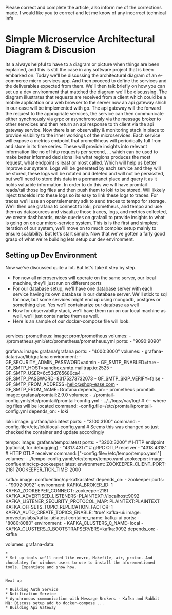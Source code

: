 Please correct and complete the article, also inform me of the corrections made. I would like you to correct and let me know of any incorrect technical info

# Simple Microservice Architectural Diagram & Discusion

Its a always helpful to have to a diagram or picture when things are been explained, and this is still the case in any software project that is been embarked on. Today we'll be discussing the architectural diagram of an e-commerce micro services app. And then proceed to define the services and the deliverables expected from them. We'll then talk briefly on how you can set up a dev environment that matched the diagram we'll be discussing.
The diagram illustrates that requests are received from a client which could be a mobile application or a web browser to the server now an api gateway shich in our case will be implemented with go. The api gateway will the forward the request to the appropriate services, the service can then communicate either synchnously via grpc or asynchronously via the message broker to other servcices and then return an api response to th client via the api gateway service. Now there is an observality & monitoring stack in place to provide visibility to the inner workings of the microservices. Each service will expose a metrics endpoint that promethheus will periodically full from and store in its time series. These will provide insights into relevant information like no of http requests per second, ... which can be used to make better informed decisions like what regions produces the most request, what endpoint is least or most called. Which will help us better improve our system. Logs will be generated by each service and they will be stored, these logs will be rotated and deleted and will not be persissted, but we'll need to store this data in a permananet place and query it as it holds valuable information. In order to do this we will have promtail reads/tail those log files and then push them to loki to be stored. Will likkely inject traceIds into these logs so its easy to link these logs to traces. For traces we'll use an opentelementry sdk to send traces to tempo for storage. We'll then use grafana to connect to loki, prometheus, and tempo and use them as datasources and visaulize those traces, logs, and metrics collected, we create dashboards, make queries on grafaall to provide insights to what is going on on our micro-service system. This is is the first and simplest iteration of our system, we'll move on to much complex setup mainly to ensure scalability. But let's start simple. Now that we've gotten a farly good grasp of what we're building lets setup our dev environment.

## Setting up Dev Environment

Now we've discussed quite a lot. But let's take it step by step.

- For now all microservices will operate on the same server, our local machine, they'll just run on different ports
- For our database setup, we'll have one database server with each service having its own database in our database server. We'll stick to sql for now, but some services might end up using mongodb, postgres or something else. Yes we'll containarize our database as well
- Now for observabilty stack, we'll have them run on our local machine as well, we'll just containarize them as well.
- Here is an sample of our docker-compose file will look.
  ```

  ```

services:
prometheus:
image: prom/prometheus
volumes: - ./prometheus.yml:/etc/prometheus/prometheus.yml
ports: - "9090:9090"

grafana:
image: grafana/grafana
ports: - "4000:3000"
volumes: - grafana-data:/var/lib/grafana
environment: - GF_SECURITY_ADMIN_PASSWORD=admin - GF_SMTP_ENABLED=true - GF_SMTP_HOST=sandbox.smtp.mailtrap.io:2525 - GF_SMTP_USER=6c53d765680ca4 - GF_SMTP_PASSWORD=83175273732073 - GF_SMTP_SKIP_VERIFY=false - GF_SMTP_FROM_ADDRESS=hello@shop-ease.com - GF_SMTP_FROM_NAME=Grafana
depends_on: - prometheus
promtail:
image: grafana/promtail:2.9.0
volumes: - ./promtail-config.yml:/etc/promtail/promtail-config.yml - ../../logs:/var/log/ # <-- where log files will be located
command: -config.file=/etc/promtail/promtail-config.yml
depends_on: - loki

loki:
image: grafana/loki:latest
ports: - "3100:3100"
command: -config.file=/etc/loki/local-config.yaml # Seems this was changed so just checked the container and update accordingly

tempo:
image: grafana/tempo:latest
ports: - "3200:3200" # HTTP endpoint (optional, for debugging) - "4317:4317" # gRPC OTLP receiver - "4318:4318" # HTTP OTLP receiver
command: ["-config.file=/etc/tempo/tempo.yaml"]
volumes: - ./tempo-config.yaml:/etc/tempo/tempo.yaml
zookeeper:
image: confluentinc/cp-zookeeper:latest
environment:
ZOOKEEPER_CLIENT_PORT: 2181
ZOOKEEPER_TICK_TIME: 2000

kafka:
image: confluentinc/cp-kafka:latest
depends_on: - zookeeper
ports: - "9092:9092"
environment:
KAFKA_BROKER_ID: 1
KAFKA_ZOOKEEPER_CONNECT: zookeeper:2181
KAFKA_ADVERTISED_LISTENERS: PLAINTEXT://localhost:9092
KAFKA_LISTENER_SECURITY_PROTOCOL_MAP: PLAINTEXT:PLAINTEXT
KAFKA_OFFSETS_TOPIC_REPLICATION_FACTOR: 1
KAFKA_AUTO_CREATE_TOPICS_ENABLE: 'true'
kafka-ui:
image: provectuslabs/kafka-ui:latest
container_name: kafka-ui
ports: - "8080:8080"
environment: - KAFKA_CLUSTERS_0_NAME=local - KAFKA_CLUSTERS_0_BOOTSTRAPSERVERS=kafka:9092
depends_on: - kafka

volumes:
grafana-data:

```
*
* Set up tools we'll need like envrc, Makefile, air, protoc. And chocolatey for windows users to use to install the aforementioned tools. Expantiate and show how.


Next up

* Building Auth Service
* Notification Service
* Aynchronous communication with Message Brokers - Kafka and Rabbit MQ: Discuss setup add to docker-compose ...
* Building Api Gateway
```
